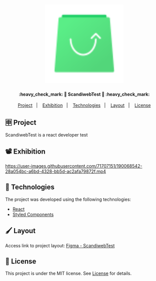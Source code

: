 <h1 align="center">
    <img alt="ScandiwebTest" title="#Scandiweb" src=".github/brandIcon.svg" width="250px" />
</h1>

<h4 align="center"> 
	:heavy_check_mark: 🚀 ScandiwebTest 🚀 :heavy_check_mark:
</h4>

<p align="center">
  <a href="#-project">Project</a>&nbsp;&nbsp;&nbsp;|&nbsp;&nbsp;&nbsp;
  <a href="#%EF%B8%8F-exhibition">Exhibition</a>&nbsp;&nbsp;&nbsp;|&nbsp;&nbsp;&nbsp;
  <a href="#-technologies">Technologies</a>&nbsp;&nbsp;&nbsp;|&nbsp;&nbsp;&nbsp;
  <a href="#%EF%B8%8F-layout">Layout</a>&nbsp;&nbsp;&nbsp;|&nbsp;&nbsp;&nbsp;
  <a href="#memo-license">License</a>
</p>

## 🈸 Project

ScandiwebTest is a react developer test

## 📽️ Exhibition


https://user-images.githubusercontent.com/71707151/190068542-28a054bc-a6bd-4328-bb5d-ac2afa79872f.mp4



## 🚀 Technologies

The project was developed using the following technologies:

- [React](https://reactjs.org)
- [Styled Components](https://styled-components.com)

## 🖌️ Layout

Access link to project layout: [Figma - ScandiwebTest](https://www.figma.com/file/MSyCAqVy1UgNap0pvqH6H3/Junior-Frontend-Test-Designs-(Public)?node-id=0%3A1)

## :memo: License
This project is under the MIT license. See [License](LICENSE) for details.
